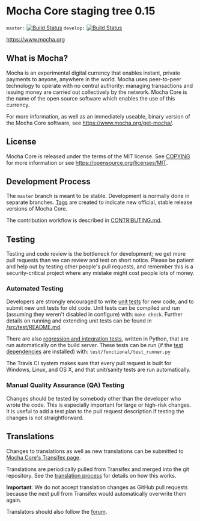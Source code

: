 Mocha Core staging tree 0.15
===========================

`master:` [![Build Status](https://travis-ci.org/mochapay/mocha.svg?branch=master)](https://travis-ci.org/mochapay/mocha) `develop:` [![Build Status](https://travis-ci.org/mochapay/mocha.svg?branch=develop)](https://travis-ci.org/mochapay/mocha/branches)

https://www.mocha.org


What is Mocha?
-------------

Mocha is an experimental digital currency that enables instant, private
payments to anyone, anywhere in the world. Mocha uses peer-to-peer technology
to operate with no central authority: managing transactions and issuing money
are carried out collectively by the network. Mocha Core is the name of the open
source software which enables the use of this currency.

For more information, as well as an immediately useable, binary version of
the Mocha Core software, see https://www.mocha.org/get-mocha/.


License
-------

Mocha Core is released under the terms of the MIT license. See [COPYING](COPYING) for more
information or see https://opensource.org/licenses/MIT.

Development Process
-------------------

The `master` branch is meant to be stable. Development is normally done in separate branches.
[Tags](https://github.com/mochapay/mocha/tags) are created to indicate new official,
stable release versions of Mocha Core.

The contribution workflow is described in [CONTRIBUTING.md](CONTRIBUTING.md).

Testing
-------

Testing and code review is the bottleneck for development; we get more pull
requests than we can review and test on short notice. Please be patient and help out by testing
other people's pull requests, and remember this is a security-critical project where any mistake might cost people
lots of money.

### Automated Testing

Developers are strongly encouraged to write [unit tests](src/test/README.md) for new code, and to
submit new unit tests for old code. Unit tests can be compiled and run
(assuming they weren't disabled in configure) with: `make check`. Further details on running
and extending unit tests can be found in [/src/test/README.md](/src/test/README.md).

There are also [regression and integration tests](/test), written
in Python, that are run automatically on the build server.
These tests can be run (if the [test dependencies](/test) are installed) with: `test/functional/test_runner.py`

The Travis CI system makes sure that every pull request is built for Windows, Linux, and OS X, and that unit/sanity tests are run automatically.

### Manual Quality Assurance (QA) Testing

Changes should be tested by somebody other than the developer who wrote the
code. This is especially important for large or high-risk changes. It is useful
to add a test plan to the pull request description if testing the changes is
not straightforward.

Translations
------------

Changes to translations as well as new translations can be submitted to
[Mocha Core's Transifex page](https://www.transifex.com/projects/p/mocha/).

Translations are periodically pulled from Transifex and merged into the git repository. See the
[translation process](doc/translation_process.md) for details on how this works.

**Important**: We do not accept translation changes as GitHub pull requests because the next
pull from Transifex would automatically overwrite them again.

Translators should also follow the [forum](https://www.mocha.org/forum/topic/mocha-worldwide-collaboration.88/).
